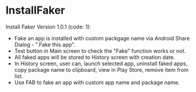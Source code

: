 # InstallFaker
Install Faker
Version 1.0.1 (code: 1):
- Fake an app is installed with custom packgage name via Android Share Dialog - ".Fake this app".
- Test button in Main screen to check the "Fake" function works or not.
- All faked apps will be stored to History screen with creation date.
- In History screen, user can, launch selected app, uninstall faked apps, copy package name to clipboard, view in Play Store, remove item from list.
- Use FAB to fake an app with custom app name and package name.
